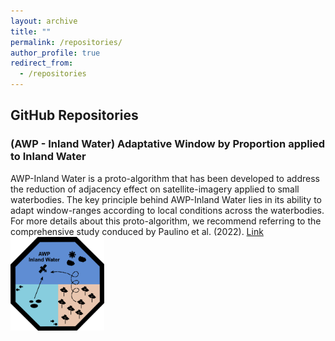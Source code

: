 ```yaml
---
layout: archive
title: ""
permalink: /repositories/
author_profile: true
redirect_from:
  - /repositories
---
```


## GitHub Repositories

### (AWP - Inland Water) Adaptative Window by Proportion applied to Inland Water 

AWP-Inland Water is a proto-algorithm that has been developed to address the reduction of adjacency effect on satellite-imagery applied to small waterbodies. The key principle behind AWP-Inland Water lies in its ability to adapt window-ranges according to local conditions across the waterbodies. For more details about this proto-algorithm, we recommend referring to the comprehensive study conduced by Paulino et al. (2022).
[Link](https://github.com/rejane-paulino/awp-inlandwater) <img src='/images/awpinlandwater.png' width='150' height='auto' alt='AWP Inland Water Image' />
